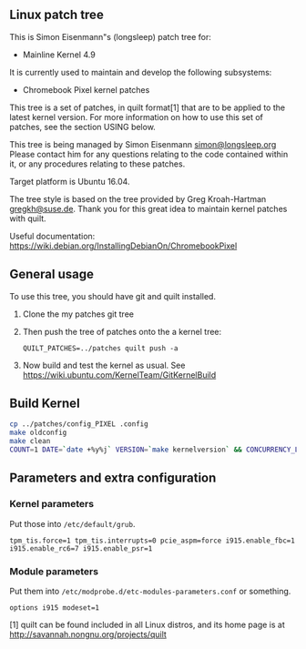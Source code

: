 ## Linux patch tree

This is Simon Eisenmann"s (longsleep) patch tree for:
  - Mainline Kernel 4.9

It is currently used to maintain and develop the following subsystems:
  - Chromebook Pixel kernel patches

This tree is a set of patches, in quilt format[1] that are to be applied
to the latest kernel version.  For more information on how to use this
set of patches, see the section USING below.

This tree is being managed by Simon Eisenmann <simon@longsleep.org>
Please contact him for any questions relating to the code contained
within it, or any procedures relating to these patches.

Target platform is Ubuntu 16.04.

The tree style is based on the tree provided by Greg Kroah-Hartman
<gregkh@suse.de>. Thank you for this great idea to maintain kernel
patches with quilt.

Useful documentation: https://wiki.debian.org/InstallingDebianOn/ChromebookPixel

## General usage

To use this tree, you should have git and quilt installed.

1. Clone the my patches git tree

2. Then push the tree of patches onto the a kernel tree:

	`QUILT_PATCHES=../patches quilt push -a`

3. Now build and test the kernel as usual. See https://wiki.ubuntu.com/KernelTeam/GitKernelBuild

## Build Kernel

```bash
cp ../patches/config_PIXEL .config
make oldconfig
make clean
COUNT=1 DATE=`date +%y%j` VERSION=`make kernelversion` && CONCURRENCY_LEVEL=`getconf _NPROCESSORS_ONLN` fakeroot make-kpkg --initrd --append-to-version="-${DATE}-pixel" --revision="${VERSION}-${DATE}.${COUNT}" kernel_image kernel_headers
```

## Parameters and extra configuration

### Kernel parameters

Put those into `/etc/default/grub`.

```
tpm_tis.force=1 tpm_tis.interrupts=0 pcie_aspm=force i915.enable_fbc=1 i915.enable_rc6=7 i915.enable_psr=1
```

### Module parameters

Put them into `/etc/modprobe.d/etc-modules-parameters.conf` or something.

```
options i915 modeset=1
```

[1] quilt can be found included in all Linux distros, and its home page
    is at http://savannah.nongnu.org/projects/quilt
